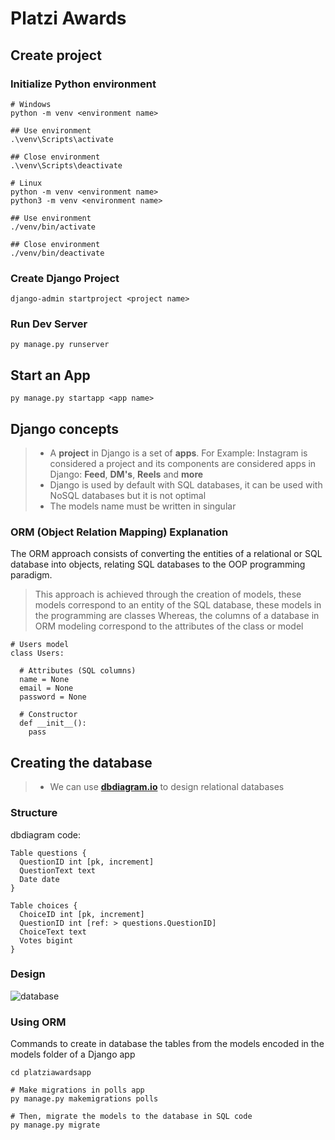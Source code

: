 # Platzi Awards

## Create project

### Initialize Python environment

```
# Windows
python -m venv <environment name>

## Use environment
.\venv\Scripts\activate

## Close environment
.\venv\Scripts\deactivate

# Linux
python -m venv <environment name>
python3 -m venv <environment name>

## Use environment
./venv/bin/activate

## Close environment
./venv/bin/deactivate
```

### Create Django Project

```
django-admin startproject <project name>
```

### Run Dev Server

```
py manage.py runserver
```

## Start an App

```
py manage.py startapp <app name>
```

## Django concepts

> - A **project** in Django is a set of **apps**. For Example: Instagram is considered a project and its components are considered apps in Django: **Feed**, **DM's**, **Reels** and **more**
> - Django is used by default with SQL databases, it can be used with NoSQL databases but it is not optimal
> - The models name must be written in singular

### ORM (Object Relation Mapping) Explanation
The ORM approach consists of converting the entities of a relational or SQL database into objects, relating SQL databases to the OOP programming paradigm.

> This approach is achieved through the creation of models, these models correspond to an entity of the SQL database, these models in the programming are classes
> Whereas, the columns of a database in ORM modeling correspond to the attributes of the class or model

```
# Users model
class Users:

  # Attributes (SQL columns)
  name = None
  email = None
  password = None

  # Constructor
  def __init__():
    pass
```

## Creating the database
> * We can use [**dbdiagram.io**](https://dbdiagram.io/) to design relational databases

### Structure
dbdiagram code:

```
Table questions {
  QuestionID int [pk, increment]
  QuestionText text
  Date date
}

Table choices {
  ChoiceID int [pk, increment]
  QuestionID int [ref: > questions.QuestionID]
  ChoiceText text
  Votes bigint
}
```

### Design

![database](https://github.com/itsronalds/platzi-awards/assets/77751686/43ccb80b-ce7e-4ce2-bcbb-f92a8ddc38be)

### Using ORM
Commands to create in database the tables from the models encoded in the models folder of a Django app

```
cd platziawardsapp

# Make migrations in polls app
py manage.py makemigrations polls

# Then, migrate the models to the database in SQL code
py manage.py migrate
```

